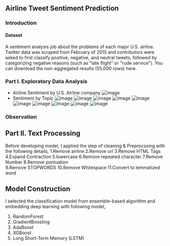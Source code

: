 ## Airline Tweet Sentiment Prediction
### Introduction
#### Dataset
A sentiment analysis job about the problems of each major U.S. airline. Twitter data was scraped from February of 2015 and contributors were asked to first classify positive, negative, and neutral tweets, followed by categorizing negative reasons (such as "late flight" or "rude service"). You can download the non-aggregated results (55,000 rows) here.
### Part I. Exploratory Data Analysis
- Airline Sentiment by U.S. Airline company
![image](https://user-images.githubusercontent.com/104628789/172572044-7b4fb199-1a90-4868-9dc9-541ab72ed5f3.png)
- Sentiment by Topic
![image](https://user-images.githubusercontent.com/104628789/172572171-755b85a8-434c-4a30-8adc-2f74ce9458f5.png)
![image](https://user-images.githubusercontent.com/104628789/172572278-f44b5a7e-3811-4db0-84fc-be943005ec9c.png)
![image](https://user-images.githubusercontent.com/104628789/172572541-dc28d391-3b27-4bd5-9290-b906e8d3061b.png)
![image](https://user-images.githubusercontent.com/104628789/172572584-e9b17345-469d-4155-a401-a1680247f63e.png)
![image](https://user-images.githubusercontent.com/104628789/172572657-29bf5412-c1eb-4691-895d-786b8956072a.png)
![image](https://user-images.githubusercontent.com/104628789/172572873-ebeafa55-db3f-4b8d-9433-5eb361983da9.png)
![image](https://user-images.githubusercontent.com/104628789/172572910-fb02eda0-662c-4ec8-80ad-abe13c20a4c4.png)
![image](https://user-images.githubusercontent.com/104628789/172572959-051faea3-a360-4ab8-b3f8-dc5b33b513b9.png)
![image](https://user-images.githubusercontent.com/104628789/172573003-abe016f4-288d-47ce-8f04-7eb699ef94b5.png)
![image](https://user-images.githubusercontent.com/104628789/172573054-cdb31200-c040-4f87-8ff7-4151ad2117bc.png)

### Observation

## Part II. Text Processing
Before developing model, I applied the step of cleaning & Preprocssing with the following details,
1.Remove airline
2.Remove url
3.Remove HTML Tags
4.Expand Contraction
5.lowercase 
6.Remove repeated character
7.Remove Number
8.Remove puntuation    
9.Remove STOPWORDS
10.Remove Whitespace
11.Convert to lemmatized word

## Model Construction
I selected the classification model from ensemble-based algorithm and embedding deep learning with following model,
1. RandomForest
2. GradientBoosting
3. AdaBoost
4. XGBoost
5. Long Short-Term Memory (LSTM)



